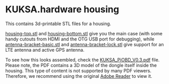 # KUKSA.hardware housing

This contains 3d-printable STL files for a housing. 

[housing-top.stl](./housing-top.stl) and [housing-bottom.stl](./housing-bottom.stl) give you the main case (with some handy cutouts from HDMI and the OTG USB port for debugging), while [antenna-bracket-basic.stl](./antenna-bracket-basic.stl) and [antenna-bracket-lock.stl](./antenna-bracket-lock.stl) give support for an LTE antenna and active GPS antenna.

To see how this looks assembled, check the [KUKSA_PiOBD_V0.3.pdf](./KUKSA_PiOBD_V0.3.pdf) file. Please note, the PDF contains a 3D model of the dongle itself inside the housing. This type of content is not supported by many PDF viewers. Therefore, we recommend using the original [Adobe Reader](https://get.adobe.com/reader/) to view it.